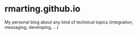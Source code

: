 # rmarting.github.io
My personal blog about any kind of technical topics (integration, messaging, developing, ...)
